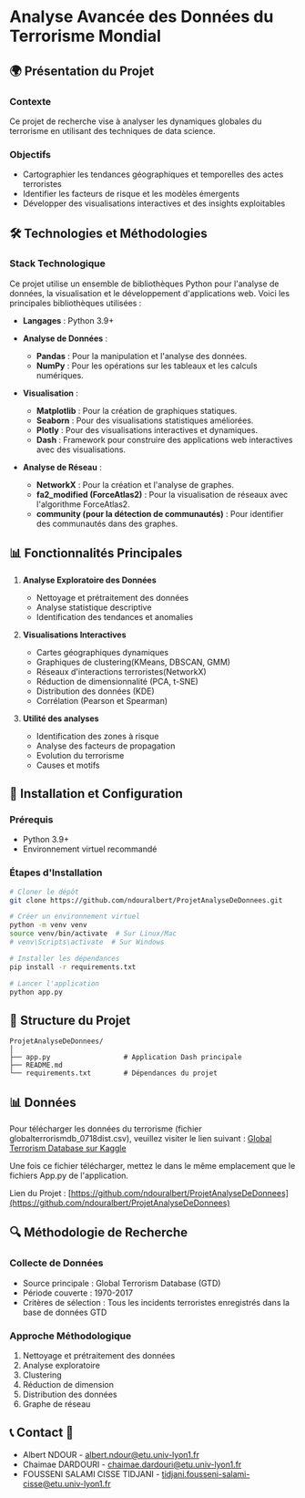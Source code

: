 # Analyse Avancée des Données du Terrorisme Mondial

## 🌍 Présentation du Projet

### Contexte
Ce projet de recherche vise à analyser les dynamiques globales du terrorisme en utilisant des techniques de data science.

### Objectifs
- Cartographier les tendances géographiques et temporelles des actes terroristes
- Identifier les facteurs de risque et les modèles émergents
- Développer des visualisations interactives et des insights exploitables

## 🛠 Technologies et Méthodologies


### Stack Technologique

Ce projet utilise un ensemble de bibliothèques Python pour l'analyse de données, la visualisation et le développement d'applications web. Voici les principales bibliothèques utilisées :

- **Langages** : Python 3.9+
  
- **Analyse de Données** :
  - **Pandas** : Pour la manipulation et l'analyse des données.
  - **NumPy** : Pour les opérations sur les tableaux et les calculs numériques.

- **Visualisation** :
  - **Matplotlib** : Pour la création de graphiques statiques.
  - **Seaborn** : Pour des visualisations statistiques améliorées.
  - **Plotly** : Pour des visualisations interactives et dynamiques.
  - **Dash** : Framework pour construire des applications web interactives avec des visualisations.

- **Analyse de Réseau** :
  - **NetworkX** : Pour la création et l'analyse de graphes.
  - **fa2_modified (ForceAtlas2)** : Pour la visualisation de réseaux avec l'algorithme ForceAtlas2.
  - **community (pour la détection de communautés)** : Pour identifier des communautés dans des graphes.



## 📊 Fonctionnalités Principales

1. **Analyse Exploratoire des Données**
   - Nettoyage et prétraitement des données
   - Analyse statistique descriptive
   - Identification des tendances et anomalies

2. **Visualisations Interactives**
   - Cartes géographiques dynamiques
   - Graphiques de clustering(KMeans, DBSCAN, GMM)
   - Réseaux d'interactions terroristes(NetworkX)
   - Réduction de dimensionnalité (PCA, t-SNE)
   - Distribution des données (KDE)
   - Corrélation (Pearson et Spearman)

3. **Utilité des analyses**
   - Identification des zones à risque
   - Analyse des facteurs de propagation
   - Evolution du terrorisme
   - Causes et motifs

## 🚀 Installation et Configuration

### Prérequis
- Python 3.9+
- Environnement virtuel recommandé

### Étapes d'Installation
```bash
# Cloner le dépôt
git clone https://github.com/ndouralbert/ProjetAnalyseDeDonnees.git

# Créer un environnement virtuel
python -m venv venv
source venv/bin/activate  # Sur Linux/Mac
# venv\Scripts\activate  # Sur Windows

# Installer les dépendances
pip install -r requirements.txt

# Lancer l'application
python app.py
```

## 📁 Structure du Projet

```
ProjetAnalyseDeDonnees/
│
├── app.py                  # Application Dash principale
├── README.md
└── requirements.txt        # Dépendances du projet
```
## 📊 Données

Pour télécharger les données du terrorisme (fichier globalterrorismdb_0718dist.csv), veuillez visiter le lien suivant :
[Global Terrorism Database sur Kaggle](https://www.kaggle.com/datasets/START-UMD/gtd)

Une fois ce fichier télécharger, mettez le dans le même emplacement que le fichiers App.py de l'application.


Lien du Projet : [https://github.com/ndouralbert/ProjetAnalyseDeDonnees](https://github.com/ndouralbert/ProjetAnalyseDeDonnees)


## 🔍 Méthodologie de Recherche

### Collecte de Données
- Source principale : Global Terrorism Database (GTD)
- Période couverte : 1970-2017
- Critères de sélection : Tous les incidents terroristes enregistrés dans la base de données GTD

### Approche Méthodologique
1. Nettoyage et prétraitement des données
2. Analyse exploratoire
3. Clustering 
4. Réduction de dimension
5. Distribution des données
6. Graphe de réseau



## 📞 Contact 🤝

- Albert NDOUR - albert.ndour@etu.univ-lyon1.fr
- Chaimae DARDOURI - chaimae.dardouri@etu.univ-lyon1.fr
- FOUSSENI SALAMI CISSE TIDJANI - tidjani.fousseni-salami-cisse@etu.univ-lyon1.fr

